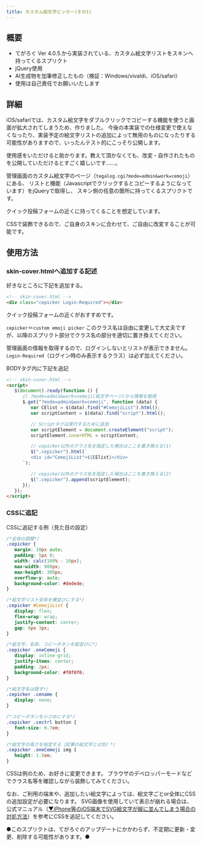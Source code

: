 ```yaml
---
title: カスタム絵文字ピッカー(その1)
---
```

## 概要
- てがろぐ Ver 4.0.5.から実装されている、カスタム絵文字リストをスキンへ持ってくるスプリクト
- jQuery使用
- AI生成物を加筆修正したもの（検証：Windows/vivaldi、iOS/safari）
- 使用は自己責任でお願いいたします

## 詳細
iOS/safariでは、カスタム絵文字をダブルクリックでコピーする機能を使うと画面が拡大されてしまうため、作りました。
今後の本実装での仕様変更で使えなくなったり、実装予定の絵文字リストの追加によって無用のものになったりする可能性がありますので、いったんテスト的にこっそり公開します。

使用感をいただけると助かります。教えて頂かなくても、改変・自作されたものを公開していただけるとすごく嬉しいです……。

管理画面のカスタム絵文字のページ（`tegalog.cgi?mode=admin&work=cemoji`）にある、
リストと機能（Javascriptでクリックするとコピーするようになっています）をjQueryで取得し、
スキン側の任意の箇所に持ってくるスプリクトです。

クイック投稿フォームの近くに持ってくることを想定しています。

CSSで装飾できるので、ご自身のスキンに合わせて、ご自由に改変することが可能です。


## 使用方法
### skin-cover.htmlへ追加する記述
好きなところに下記を追加する。
```html "cepicker"
<!-- skin-cover.html -->
<div class="cepicker Login-Required"></div>
```
クイック投稿フォームの近くがおすすめです。

`cepicker`＝`custom emoji picker`
このクラス名は自由に変更して大丈夫ですが、以降のスプリクト部分でクラス名の部分を適切に置き換えてください。

管理画面の情報を取得するので、ログインしないとリストが表示できません。
`Login-Required`（ログイン時のみ表示するクラス）は必ず加えてください。

BODYタグ内に下記を追記
```html
<!-- skin-cover.html -->
<script>
   $(document).ready(function () {
      // ?mode=admin&work=cemoji(絵文字ページ)から情報を取得
      $.get("?mode=admin&work=cemoji", function (data) {
         var CElist = $(data).find("#CemojiList").html();
         var scriptContent = $(data).find("script").html();

         // Scriptタグは実行するために追加
         var scriptElement = document.createElement("script");
         scriptElement.innerHTML = scriptContent;

         // cepicker以外のクラス名を指定した場合はここを書き換える(1)
         $(".cepicker").html(`
         <div id="CemojiList">${CElist}</div>
      `);

         // cepicker以外のクラス名を指定した場合はここを書き換える(2)
         $(".cepicker").append(scriptElement);
      });
   });   
</script>
```
### CSSに追記
CSSに追記する例（見た目の設定）
```css
/*全体の調整*/
.cepicker {
   margin: 10px auto;
   padding: 5px 0;
   width: calc(100% - 10px);
   max-width: 900px;
   max-height: 300px;
   overflow-y: auto;
   background-color: #dedede;
}

/*絵文字リスト全体を横並びにする*/
.cepicker #CemojiList {
   display: flex;
   flex-wrap: wrap;
   justify-content: center;
   gap: 6px 3px;
}

/*絵文字、名前、コピーボタンを縦並びに*/
.cepicker .oneCemoji {
   display: inline-grid;
   justify-items: center;
   padding: 2px;
   background-color: #f0f0f0;
}

/*絵文字名は隠す*/
.cepicker .cename {
   display: none;
}

/*コピーボタンを小さめにする*/
.cepicker .cectrl button {
   font-size: 0.7em;
}

/*絵文字の高さを指定する（記事の絵文字とは別）*/
.cepicker .oneCemoji img {
   height: 1.5em;
}
```

CSSは例のため、お好きに変更できます。
ブラウザのデベロッパーモードなどでクラス名等を確認しながら装飾してみてください。

なお、ご利用の端末や、追加したい絵文字によっては、絵文字ごとor全体にCSSの追加設定が必要になります。
SVG画像を使用していて表示が崩れる場合は、公式マニュアル（[▼iPhone等のiOS端末でSVG絵文字が縦に並んでしまう場合の対処方法](https://www.nishishi.com/cgi/tegalog/custom/#customemoji-ios)）を参考にCSSを追記してください。


●このスプリクトは、てがろぐのアップデートにかかわらず、不定期に更新・変更、削除する可能性があります。●